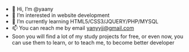 - 👋 Hi, I’m @yaany
- 👀 I’m interested in website development
- 🌱 I’m currently learning HTML5/CSS3/JQUERY/PHP/MYSQL
- 📫 You can reach me by email yanyyjj@gmail.com
- Soon you will find a lot of my study projects for free, or even now, you can use them to learn, or to teach me, to become better developer

<!---
yaany/yaany is a ✨ special ✨ repository because its `README.md` (this file) appears on your GitHub profile.
You can click the Preview link to take a look at your changes.
--->
